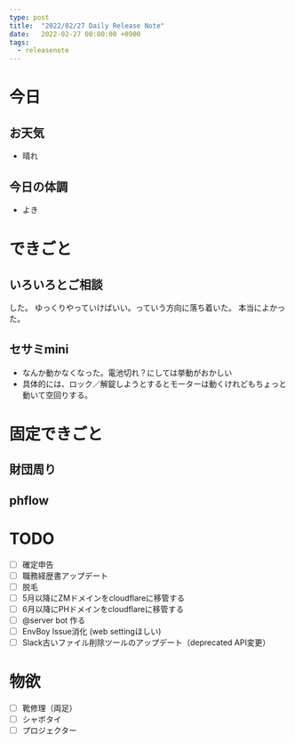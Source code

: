 ```yaml
---
type: post
title:  "2022/02/27 Daily Release Note"
date:   2022-02-27 00:00:00 +0900
tags:
  - releasenote
---
```

# 今日

## お天気

* 晴れ

## 今日の体調

* よき

# できごと

## いろいろとご相談

した。 ゆっくりやっていけばいい。っていう方向に落ち着いた。
本当によかった。

## セサミmini

* なんか動かなくなった。電池切れ？にしては挙動がおかしい
* 具体的には、ロック／解錠しようとするとモーターは動くけれどもちょっと動いて空回りする。

# 固定できごと

## 財団周り

## phflow

# TODO 

- [ ] 確定申告
- [ ] 職務経歴書アップデート
- [ ] 脱毛
- [ ] 5月以降にZMドメインをcloudflareに移管する
- [ ] 6月以降にPHドメインをcloudflareに移管する
- [ ] @server bot 作る
- [ ] EnvBoy Issue消化 (web settingほしい)
- [ ] Slack古いファイル削除ツールのアップデート（deprecated API変更）

# 物欲

- [ ] 靴修理（両足）
- [ ] シャボタイ
- [ ] プロジェクター
